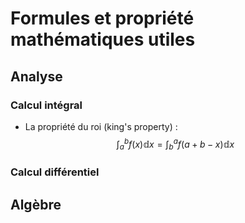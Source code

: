 # Formules et propriété mathématiques utiles

## Analyse

### Calcul intégral 

- La propriété du roi (king's property) : 
$$ \int_a^b f(x) \mathbb{d}x =  \int_b^a f(a+b-x) \mathbb{d}x$$

### Calcul différentiel

## Algèbre